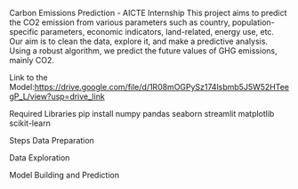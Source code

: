 Carbon Emissions Prediction - AICTE Internship
This project aims to predict the CO2 emission from various parameters such as country, population-specific parameters, economic indicators, land-related, energy use, etc. Our aim is to clean the data, explore it, and make a predictive analysis. Using a robust algorithm, we predict the future values of GHG emissions, mainly CO2.

Link to the Model:https://drive.google.com/file/d/1R08mOGPySz174lsbmb5J5W52HTeegP_L/view?usp=drive_link


Required Libraries
pip install numpy pandas seaborn streamlit matplotlib scikit-learn

Steps
Data Preparation

Data Exploration

Model Building and Prediction
